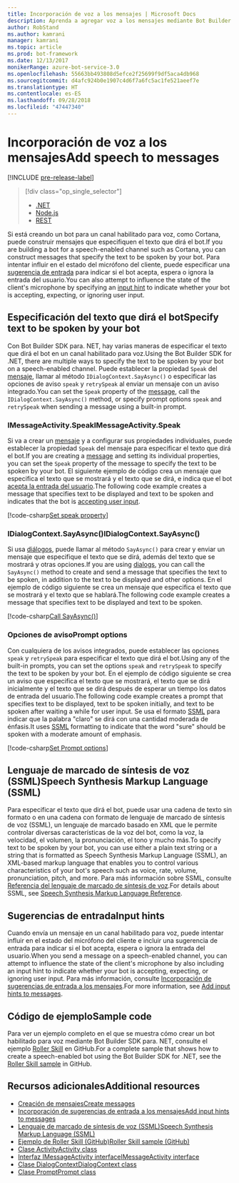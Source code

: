 ```yaml
---
title: Incorporación de voz a los mensajes | Microsoft Docs
description: Aprenda a agregar voz a los mensajes mediante Bot Builder SDK para .NET.
author: RobStand
ms.author: kamrani
manager: kamrani
ms.topic: article
ms.prod: bot-framework
ms.date: 12/13/2017
monikerRange: azure-bot-service-3.0
ms.openlocfilehash: 55663bb493808d5efce2f25699f9df5aca4db968
ms.sourcegitcommit: d4afc924b0e1907c4d6f7a6fc5ac1fe521aeef7e
ms.translationtype: HT
ms.contentlocale: es-ES
ms.lasthandoff: 09/28/2018
ms.locfileid: "47447340"
---
```

# <a name="add-speech-to-messages"></a><span data-ttu-id="49209-103">Incorporación de voz a los mensajes</span><span class="sxs-lookup"><span data-stu-id="49209-103">Add speech to messages</span></span>

[!INCLUDE [pre-release-label](../includes/pre-release-label-v3.md)]

> [!div class="op_single_selector"]
> - [.NET](../dotnet/bot-builder-dotnet-text-to-speech.md)
> - [Node.js](../nodejs/bot-builder-nodejs-text-to-speech.md)
> - [REST](../rest-api/bot-framework-rest-connector-text-to-speech.md)

<span data-ttu-id="49209-107">Si está creando un bot para un canal habilitado para voz, como Cortana, puede construir mensajes que especifiquen el texto que dirá el bot.</span><span class="sxs-lookup"><span data-stu-id="49209-107">If you are building a bot for a speech-enabled channel such as Cortana, you can construct messages that specify the text to be spoken by your bot.</span></span> <span data-ttu-id="49209-108">Para intentar influir en el estado del micrófono del cliente, puede especificar una [sugerencia de entrada](bot-builder-dotnet-add-input-hints.md) para indicar si el bot acepta, espera o ignora la entrada del usuario.</span><span class="sxs-lookup"><span data-stu-id="49209-108">You can also attempt to influence the state of the client's microphone by specifying an [input hint](bot-builder-dotnet-add-input-hints.md) to indicate whether your bot is accepting, expecting, or ignoring user input.</span></span>

## <a name="specify-text-to-be-spoken-by-your-bot"></a><span data-ttu-id="49209-109">Especificación del texto que dirá el bot</span><span class="sxs-lookup"><span data-stu-id="49209-109">Specify text to be spoken by your bot</span></span>

<span data-ttu-id="49209-110">Con Bot Builder SDK para. NET, hay varias maneras de especificar el texto que dirá el bot en un canal habilitado para voz.</span><span class="sxs-lookup"><span data-stu-id="49209-110">Using the Bot Builder SDK for .NET, there are multiple ways to specify the text to be spoken by your bot on a speech-enabled channel.</span></span> <span data-ttu-id="49209-111">Puede establecer la propiedad `Speak` del [mensaje][IMessageActivity], llamar al método `IDialogContext.SayAsync()` o especificar las opciones de aviso `speak` y `retrySpeak` al enviar un mensaje con un aviso integrado.</span><span class="sxs-lookup"><span data-stu-id="49209-111">You can set the `Speak` property of the [message][IMessageActivity], call the `IDialogContext.SayAsync()` method, or specify prompt options `speak` and `retrySpeak` when sending a message using a built-in prompt.</span></span>

### <a id="message-speak"></a> <span data-ttu-id="49209-112">IMessageActivity.Speak</span><span class="sxs-lookup"><span data-stu-id="49209-112">IMessageActivity.Speak</span></span>

<span data-ttu-id="49209-113">Si va a crear un [mensaje][IMessageActivity] y a configurar sus propiedades individuales, puede establecer la propiedad `Speak` del mensaje para especificar el texto que dirá el bot.</span><span class="sxs-lookup"><span data-stu-id="49209-113">If you are creating a [message][IMessageActivity] and setting its individual properties, you can set the `Speak` property of the message to specify the text to be spoken by your bot.</span></span> <span data-ttu-id="49209-114">El siguiente ejemplo de código crea un mensaje que especifica el texto que se mostrará y el texto que se dirá, e indica que el bot [acepta la entrada del usuario](bot-builder-dotnet-add-input-hints.md).</span><span class="sxs-lookup"><span data-stu-id="49209-114">The following code example creates a message that specifies text to be displayed and text to be spoken and indicates that the bot is [accepting user input](bot-builder-dotnet-add-input-hints.md).</span></span>

[!code-csharp[Set speak property](../includes/code/dotnet-text-to-speech.cs#Speak1)]

### <a id="say-async"></a> <span data-ttu-id="49209-115">IDialogContext.SayAsync()</span><span class="sxs-lookup"><span data-stu-id="49209-115">IDialogContext.SayAsync()</span></span>

<span data-ttu-id="49209-116">Si usa [diálogos](bot-builder-dotnet-dialogs.md), puede llamar al método `SayAsync()` para crear y enviar un mensaje que especifique el texto que se dirá, además del texto que se mostrará y otras opciones.</span><span class="sxs-lookup"><span data-stu-id="49209-116">If you are using [dialogs](bot-builder-dotnet-dialogs.md), you can call the `SayAsync()` method to create and send a message that specifies the text to be spoken, in addition to the text to be displayed and other options.</span></span> <span data-ttu-id="49209-117">En el ejemplo de código siguiente se crea un mensaje que especifica el texto que se mostrará y el texto que se hablará.</span><span class="sxs-lookup"><span data-stu-id="49209-117">The following code example creates a message that specifies text to be displayed and text to be spoken.</span></span>

[!code-csharp[Call SayAsync()](../includes/code/dotnet-text-to-speech.cs#Speak2)]

### <a id="prompt-options"></a> <span data-ttu-id="49209-118">Opciones de aviso</span><span class="sxs-lookup"><span data-stu-id="49209-118">Prompt options</span></span>

<span data-ttu-id="49209-119">Con cualquiera de los avisos integrados, puede establecer las opciones `speak` y `retrySpeak` para especificar el texto que dirá el bot.</span><span class="sxs-lookup"><span data-stu-id="49209-119">Using any of the built-in prompts, you can set the options `speak` and `retrySpeak` to specify the text to be spoken by your bot.</span></span> <span data-ttu-id="49209-120">En el ejemplo de código siguiente se crea un aviso que especifica el texto que se mostrará, el texto que se dirá inicialmente y el texto que se dirá después de esperar un tiempo los datos de entrada del usuario.</span><span class="sxs-lookup"><span data-stu-id="49209-120">The following code example creates a prompt that specifies text to be displayed, text to be spoken initially, and text to be spoken after waiting a while for user input.</span></span> <span data-ttu-id="49209-121">Se usa el formato [SSML](#ssml) para indicar que la palabra "claro" se dirá con una cantidad moderada de énfasis.</span><span class="sxs-lookup"><span data-stu-id="49209-121">It uses [SSML](#ssml) formatting to indicate that the word "sure" should be spoken with a moderate amount of emphasis.</span></span>

[!code-csharp[Set Prompt options](../includes/code/dotnet-text-to-speech.cs#Speak3)]

## <a id="ssml"></a><span data-ttu-id="49209-122">Lenguaje de marcado de síntesis de voz (SSML)</span><span class="sxs-lookup"><span data-stu-id="49209-122">Speech Synthesis Markup Language (SSML)</span></span>

<span data-ttu-id="49209-123">Para especificar el texto que dirá el bot, puede usar una cadena de texto sin formato o en una cadena con formato de lenguaje de marcado de síntesis de voz (SSML), un lenguaje de marcado basado en XML que le permite controlar diversas características de la voz del bot, como la voz, la velocidad, el volumen, la pronunciación, el tono y mucho más.</span><span class="sxs-lookup"><span data-stu-id="49209-123">To specify text to be spoken by your bot, you can use either a plain text string or a string that is formatted as Speech Synthesis Markup Language (SSML), an XML-based markup language that enables you to control various characteristics of your bot's speech such as voice, rate, volume, pronunciation, pitch, and more.</span></span> <span data-ttu-id="49209-124">Para más información sobre SSML, consulte <a href="https://msdn.microsoft.com/en-us/library/hh378377(v=office.14).aspx" target="_blank">Referencia del lenguaje de marcado de síntesis de voz</a>.</span><span class="sxs-lookup"><span data-stu-id="49209-124">For details about SSML, see <a href="https://msdn.microsoft.com/en-us/library/hh378377(v=office.14).aspx" target="_blank">Speech Synthesis Markup Language Reference</a>.</span></span>

## <a name="input-hints"></a><span data-ttu-id="49209-125">Sugerencias de entrada</span><span class="sxs-lookup"><span data-stu-id="49209-125">Input hints</span></span>

<span data-ttu-id="49209-126">Cuando envía un mensaje en un canal habilitado para voz, puede intentar influir en el estado del micrófono del cliente e incluir una sugerencia de entrada para indicar si el bot acepta, espera o ignora la entrada del usuario.</span><span class="sxs-lookup"><span data-stu-id="49209-126">When you send a message on a speech-enabled channel, you can attempt to influence the state of the client's microphone by also including an input hint to indicate whether your bot is accepting, expecting, or ignoring user input.</span></span> <span data-ttu-id="49209-127">Para más información, consulte [Incorporación de sugerencias de entrada a los mensajes](bot-builder-dotnet-add-input-hints.md).</span><span class="sxs-lookup"><span data-stu-id="49209-127">For more information, see [Add input hints to messages](bot-builder-dotnet-add-input-hints.md).</span></span>

## <a name="sample-code"></a><span data-ttu-id="49209-128">Código de ejemplo</span><span class="sxs-lookup"><span data-stu-id="49209-128">Sample code</span></span> 

<span data-ttu-id="49209-129">Para ver un ejemplo completo en el que se muestra cómo crear un bot habilitado para voz mediante Bot Builder SDK para. NET, consulte el ejemplo <a href="https://github.com/Microsoft/BotBuilder-Samples/tree/v3-sdk-samples/CSharp" target="_blank">Roller Skill</a> en GitHub.</span><span class="sxs-lookup"><span data-stu-id="49209-129">For a complete sample that shows how to create a speech-enabled bot using the Bot Builder SDK for .NET, see the <a href="https://github.com/Microsoft/BotBuilder-Samples/tree/v3-sdk-samples/CSharp" target="_blank">Roller Skill sample</a> in GitHub.</span></span>

## <a name="additional-resources"></a><span data-ttu-id="49209-130">Recursos adicionales</span><span class="sxs-lookup"><span data-stu-id="49209-130">Additional resources</span></span>

- [<span data-ttu-id="49209-131">Creación de mensajes</span><span class="sxs-lookup"><span data-stu-id="49209-131">Create messages</span></span>](bot-builder-dotnet-create-messages.md)
- [<span data-ttu-id="49209-132">Incorporación de sugerencias de entrada a los mensajes</span><span class="sxs-lookup"><span data-stu-id="49209-132">Add input hints to messages</span></span>](bot-builder-dotnet-add-input-hints.md)
- <span data-ttu-id="49209-133"><a href="https://msdn.microsoft.com/en-us/library/hh378377(v=office.14).aspx" target="_blank">Lenguaje de marcado de síntesis de voz (SSML)</a></span><span class="sxs-lookup"><span data-stu-id="49209-133"><a href="https://msdn.microsoft.com/en-us/library/hh378377(v=office.14).aspx" target="_blank">Speech Synthesis Markup Language (SSML)</a></span></span>
- <span data-ttu-id="49209-134"><a href="https://github.com/Microsoft/BotBuilder-Samples/tree/master/CSharp/demo-RollerSkill" target="_blank">Ejemplo de Roller Skill (GitHub)</a></span><span class="sxs-lookup"><span data-stu-id="49209-134"><a href="https://github.com/Microsoft/BotBuilder-Samples/tree/master/CSharp/demo-RollerSkill" target="_blank">Roller Skill sample (GitHub)</a></span></span>
- <span data-ttu-id="49209-135"><a href="https://docs.botframework.com/en-us/csharp/builder/sdkreference/dc/d2f/class_microsoft_1_1_bot_1_1_connector_1_1_activity.html" target="_blank">Clase Activity</a></span><span class="sxs-lookup"><span data-stu-id="49209-135"><a href="https://docs.botframework.com/en-us/csharp/builder/sdkreference/dc/d2f/class_microsoft_1_1_bot_1_1_connector_1_1_activity.html" target="_blank">Activity class</a></span></span>
- <span data-ttu-id="49209-136"><a href="/dotnet/api/microsoft.bot.connector.imessageactivity" target="_blank">Interfaz IMessageActivity interface</a></span><span class="sxs-lookup"><span data-stu-id="49209-136"><a href="/dotnet/api/microsoft.bot.connector.imessageactivity" target="_blank">IMessageActivity interface</a></span></span>
- <span data-ttu-id="49209-137"><a href="/dotnet/api/microsoft.bot.builder.dialogs.internals.dialogcontext" target="_blank">Clase DialogContext</a></span><span class="sxs-lookup"><span data-stu-id="49209-137"><a href="/dotnet/api/microsoft.bot.builder.dialogs.internals.dialogcontext" target="_blank">DialogContext class</a></span></span>
- <span data-ttu-id="49209-138"><a href="/dotnet/api/microsoft.bot.builder.dialogs.internals.prompt-2" target="_blank">Clase Prompt</a></span><span class="sxs-lookup"><span data-stu-id="49209-138"><a href="/dotnet/api/microsoft.bot.builder.dialogs.internals.prompt-2" target="_blank">Prompt class</a></span></span>

[IMessageActivity]: /dotnet/api/microsoft.bot.connector.imessageactivity

